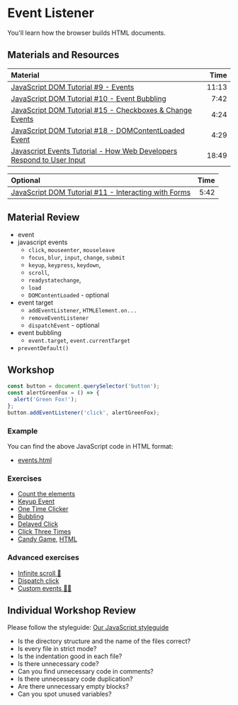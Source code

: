 # Event Listener

You'll learn how the browser builds HTML documents.

## Materials and Resources

| Material                                                                                              | Time  |
| :---------------------------------------------------------------------------------------------------- | ----: |
| [JavaScript DOM Tutorial #9 - Events](https://youtu.be/ndz6iH6o1ms)                                   | 11:13 |
| [JavaScript DOM Tutorial #10 - Event Bubbling](https://youtu.be/SqQZ8SttQsI)                          |  7:42 |
| [JavaScript DOM Tutorial #15 - Checkboxes & Change Events](https://youtu.be/D-sSNQfz_1s)              |  4:24 |
| [JavaScript DOM Tutorial #18 - DOMContentLoaded Event](https://youtu.be/G5Or47gPH-4)                  |  4:29 |
| [Javascript Events Tutorial - How Web Developers Respond to User Input](https://youtu.be/e57ReoUn6kM) | 18:49 |

| Optional                                                                                              | Time  |
| :---------------------------------------------------------------------------------------------------- | ----: |
| [JavaScript DOM Tutorial #11 - Interacting with Forms](https://youtu.be/n4B7vY9SIds)                  |  5:42 |

## Material Review

- event
  <!--
    A real life action what you want to handle in your program.
    - an automatic door, action: you walked into the observed area
    - the elevator, action: you pushed the button
    - rendering website, action: content loaded
    - communicating with the server, action: response received
  -->
- javascript events
  - `click`, `mouseenter`, `mouseleave`
  - `focus`, `blur`, `input`, `change`, `submit`
  - `keyup`, `keypress`, `keydown`,
  - `scroll`,
  - `readystatechange`,
    <!--
      Why is it fired 4 times?
    -->
  - `load`
    <!--
      The load event can be used to detect a fully-loaded page. (each stylesheet, image, subframes, etc...)
      It is fired on the window element, window.addEvenetListener('load', ...);
    -->
  - `DOMContentLoaded` - optional
    <!--
      The DOMContentLoaded event is fired when the document has been completely loaded and parsed, without waiting for stylesheets, images, and subframes to finish loading
      It is fired on the document object, document.addEventListener('DOMContentLoaded, ...);
    -->
- event target
  <!--
    EventTarget is an interface implemented by objects that can receive events and may have listeners for them.
    Element, document, and window are the most common event targets, but other objects can be event targets too, for example XMLHttpRequest, AudioNode, AudioContext, and others.
  -->
  - `addEventListener`, `HTMLElement.on...`
  - `removeEventListener`
  - `dispatchEvent` - optional
    <!--
      Fires the event on the EventTarget
    -->
- event bubbling
  <!--
    The browser checks to see if the element that was actually clicked on has an onclick event handler registered on it in the bubbling phase, and runs it if so.
    Then it moves on to the next immediate ancestor element and does the same thing, then the next one, and so on until it reaches the <html> element.
  -->
  - `event.target`, `event.currentTarget`
    <!--
      event.target: the originator HTMLElement which dispatched the event
      event.currentTarget: the HTMLElement on we handle the event
    -->
- `preventDefault()`
  <!--
    prevents the default behaviour, like anchor navigation and form submission
  -->

## Workshop

```javascript
const button = document.querySelector('button');
const alertGreenFox = () => {
  alert('Green Fox!');
};
button.addEventListener('click', alertGreenFox);
```

### Example

You can find the above JavaScript code in HTML format:

- [events.html](assets/events.html)

### Exercises

- [Count the elements](counter/counter.html)
- [Keyup Event](keyup/keyup.html)
- [One Time Clicker](click-once/click-once.html)
- [Bubbling](bubbling/bubbling.html)
- [Delayed Click](delayed-click/README.md)
- [Click Three Times](click-three-times/README.md)
- [Candy Game](candy-game/game.js), [HTML](candy-game/game.html)

### Advanced exercises

- [Infinite scroll 💪](infinite-scroll/README.md)
- [Dispatch click](dispatch-click/index.html)
- [Custom events 💪💪](custom-events/index.html)

## Individual Workshop Review

Please follow the styleguide: [Our JavaScript styleguide](../../styleguide/javascript.md)

- Is the directory structure and the name of the files correct?
- Is every file in strict mode?
- Is the indentation good in each file?
- Is there unnecessary code?
- Can you find unnecessary code in comments?
- Is there unnecessary code duplication?
- Are there unnecessary empty blocks?
- Can you spot unused variables?
